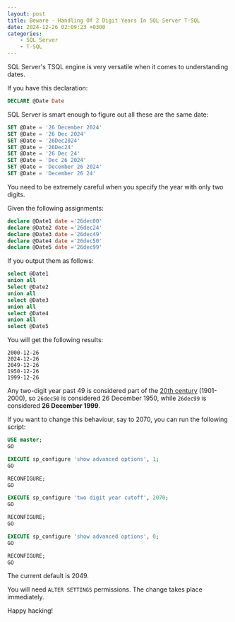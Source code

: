 ```yaml
---
layout: post
title: Beware - Handling Of 2 Digit Years In SQL Server T-SQL
date: 2024-12-26 02:09:23 +0300
categories:
    - SQL Server
    - T-SQL
---
```


SQL Server's TSQL engine is very versatile when it comes to understanding dates.

If you have this declaration:

```sql
DECLARE @Date Date
```

SQL Server is smart enough to figure out all these are the same date:[]()

```sql
SET @Date = '26 December 2024'
SET @Date = '26 Dec 2024'
SET @Date = '26Dec2024'
SET @Date = '26Dec24'
SET @Date = '26 Dec 24'
SET @Date = 'Dec 26 2024'
SET @Date = 'December 26 2024'
SET @Date = 'December 26 24'
```

You need to be extremely careful when you specify the year with only two digits.

Given the following assignments:

```sql
declare @Date1 date ='26dec00'
declare @Date2 date ='26dec24'
declare @Date3 date ='26dec49'
declare @Date4 date ='26dec50'
declare @Date5 date ='26dec99'
```

If you output them as follows:

```sql
select @Date1
union all
Select @Date2
union all
select @Date3
union all
select @Date4
union all
select @Date5
```

You will get the following results:

```plaintext
2000-12-26
2024-12-26
2049-12-26
1950-12-26
1999-12-26
```

Any two-digit year past 49 is considered part of the [20th century](https://en.wikipedia.org/wiki/20th_century) (1901-2000), so `26dec50` is considered 26 December 1950, while `26dec99` is considered **26 December 1999**.

If you want to change this behaviour, say to 2070, you can run the following script:

```sql
USE master;
GO

EXECUTE sp_configure 'show advanced options', 1;
GO

RECONFIGURE;
GO

EXECUTE sp_configure 'two digit year cutoff', 2070;
GO

RECONFIGURE;
GO

EXECUTE sp_configure 'show advanced options', 0;
GO

RECONFIGURE;
GO
```

The current default is 2049.

You will need `ALTER SETTINGS` permissions. The change takes place immediately.

Happy hacking!


